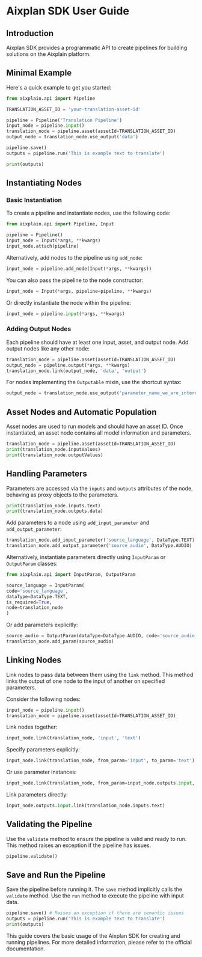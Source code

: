 # Aixplan SDK User Guide

## Introduction

Aixplan SDK provides a programmatic API to create pipelines for building solutions on the Aixplain platform.

## Minimal Example

Here's a quick example to get you started:

```python
from aixplain.api import Pipeline

TRANSLATION_ASSET_ID = 'your-translation-asset-id'

pipeline = Pipeline('Translation Pipeline')
input_node = pipeline.input()
translation_node = pipeline.asset(assetId=TRANSLATION_ASSET_ID)
output_node = translation_node.use_output('data')

pipeline.save()
outputs = pipeline.run('This is example text to translate')

print(outputs)
```

## Instantiating Nodes

### Basic Instantiation

To create a pipeline and instantiate nodes, use the following code:

```python
from aixplain.api import Pipeline, Input

pipeline = Pipeline()
input_node = Input(*args, **kwargs)
input_node.attach(pipeline)
```

Alternatively, add nodes to the pipeline using `add_node`:

```python
input_node = pipeline.add_node(Input(*args, **kwargs))
```

You can also pass the pipeline to the node constructor:

```python
input_node = Input(*args, pipeline=pipeline, **kwargs)
```

Or directly instantiate the node within the pipeline:

```python
input_node = pipeline.input(*args, **kwargs)
```

### Adding Output Nodes

Each pipeline should have at least one input, asset, and output node. Add output nodes like any other node:

```python
translation_node = pipeline.asset(assetId=TRANSLATION_ASSET_ID)
output_node = pipeline.output(*args, **kwargs)
translation_node.link(output_node, 'data', 'output')
```

For nodes implementing the `Outputable` mixin, use the shortcut syntax:

```python
output_node = translation_node.use_output('parameter_name_we_are_interested_in')
```

## Asset Nodes and Automatic Population

Asset nodes are used to run models and should have an asset ID. Once instantiated, an asset node contains all model information and parameters.

```python
translation_node = pipeline.asset(assetId=TRANSLATION_ASSET_ID)
print(translation_node.inputValues)
print(translation_node.outputValues)
```

## Handling Parameters

Parameters are accessed via the `inputs` and `outputs` attributes of the node, behaving as proxy objects to the parameters.

```python
print(translation_node.inputs.text)
print(translation_node.outputs.data)
```

Add parameters to a node using `add_input_parameter` and `add_output_parameter`:

```python
translation_node.add_input_parameter('source_language', DataType.TEXT)
translation_node.add_output_parameter('source_audio', DataType.AUDIO)
```

Alternatively, instantiate parameters directly using `InputParam` or `OutputParam` classes:

```python
from aixplain.api import InputParam, OutputParam

source_language = InputParam(
code='source_language',
dataType=DataType.TEXT,
is_required=True,
node=translation_node
)
```

Or add parameters explicitly:

```python
source_audio = OutputParam(dataType=DataType.AUDIO, code='source_audio')
translation_node.add_param(source_audio)
```

## Linking Nodes

Link nodes to pass data between them using the `link` method. This method links the output of one node to the input of another on specified parameters.

Consider the following nodes:

```python
input_node = pipeline.input()
translation_node = pipeline.asset(assetId=TRANSLATION_ASSET_ID)
```

Link nodes together:

```python
input_node.link(translation_node, 'input', 'text')
```

Specify parameters explicitly:

```python
input_node.link(translation_node, from_param='input', to_param='text')
```

Or use parameter instances:

```python
input_node.link(translation_node, from_param=input_node.outputs.input, to_param=translation_node.inputs.text)
```

Link parameters directly:

```python
input_node.outputs.input.link(translation_node.inputs.text)
```

## Validating the Pipeline

Use the `validate` method to ensure the pipeline is valid and ready to run. This method raises an exception if the pipeline has issues.

```python
pipeline.validate()
```

## Save and Run the Pipeline

Save the pipeline before running it. The `save` method implicitly calls the `validate` method. Use the `run` method to execute the pipeline with input data.

```python
pipeline.save() # Raises an exception if there are semantic issues
outputs = pipeline.run('This is example text to translate')
print(outputs)
```

This guide covers the basic usage of the Aixplan SDK for creating and running pipelines. For more detailed information, please refer to the official documentation.
